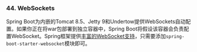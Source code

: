 ### 44. WebSockets

Spring Boot为内嵌的Tomcat 8.5、Jetty 9和Undertow提供WebSockets自动配置。如果你正在将war包部署到独立容器中，Spring Boot将假设该容器会负责配置WebSocket。Spring框架提供[丰富的WebSocket支持](https://docs.spring.io/spring/docs/5.0.4.RELEASE/spring-framework-reference/web.html#websocket)，只需要添加`spring-boot-starter-websocket`模块即可。
